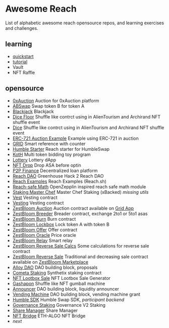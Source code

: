 # Awesome Reach

List of alphabetic awesome reach opensource repos, and learning exercises and challenges.

## learning

* [quickstart](https://docs.reach.sh/quickstart/)
* [tutorial](https://docs.reach.sh/tut/) 
* Vault
* NFT Raffle

## opensource

* [0xAuction](https://github.com/Apostrophe-Corp/0xAuction/tree/beta/src/contracts) Auction for 0xAuction platform
* [ABSwap](https://github.com/ZestBloom/swap) Swap token B for token A
* [Blackjack](https://github.com/Apostrophe-Corp/Blackjack/tree/main/v2.1) Blackjack
* [Dice Floor](https://github.com/ZestBloom/dice-floor) Shuffle like contrct using in AlienTourism and Archirand NFT shuffle event
* [Dice](https://github.com/ZestBloom/dice) Shuffle like contrct using in AlienTourism and Archirand NFT shuffle event
* [ERC-721 Auction Example](https://github.com/nstanford5/reach-ERC721) Example using ERC-721 in auction
* [GRID](https://github.com/ZestBloom/grid-cid) Smart reference with counter
* [Humble Starter](https://github.com/ZestBloom/humble) Reach starter for HumbleSwap
* [KotH](https://github.com/ZestBloom/koth) Multi token bidding toy program
* [Lottery](https://github.com/Apostrophe-Corp/Lottery-DApp) Lottery dApp
* [NFT Drop](https://github.com/ZestBloom/nftdrop) Drop ASA before optin
* [P2P Finance](https://github.com/Apostrophe-Corp/P2PFinance/tree/main/frontend/src/contracts) Decentralized loan platform
* [Reach DAO](https://github.com/Apostrophe-Corp/Reach-DAO) Greenhouse Hack 2 Reach DAO
* [Reach Examples](https://github.com/reach-sh/reach-lang/tree/master/examples) Reach Examples (Reach.sh)
* [Reach-safe Math](https://github.com/xBacked-DAO/reach-safe-math) OpenZepplin inspired reach safe math module
* [Staking Master Chef](https://github.com/xBacked-DAO/public-contracts/tree/main/staking) Master Chef Staking (xBacked) *missing utils*
* [Vest](https://github.com/ZestBloom/vest) Vesting contract
* [Vesting](https://github.com/ZestBloom/vesting) Vesting contract
* [ZestBloom Auction](https://github.com/ZestBloom/auction) Auction contract available on [Grid App](https://grid.zestbloom.com/)
* [ZestBloom Breeder](https://github.com/ZestBloom/ev-breeder) Breader contract, exchange 2to1 or 5to1 asas
* [ZestBloom Burn](https://github.com/ZestBloom/burn) Burn contract
* [ZestBloom Lockbox](https://github.com/ZestBloom/lockbox) Lock token A with token B
* [ZestBloom Offer](https://github.com/ZestBloom/offer) Offer contract
* [ZestBloom Oracle](https://github.com/ZestBloom/oracle/settings) Price oracle
* [ZestBloom Relay](https://github.com/ZestBloom/relay) Smart relay
* [ZestBloom Reverse Sale Calcs](https://github.com/ZestBloom/reverse-floor-calcs) Some calculations for reverse sale contract
* [ZestBloom Reverse Sale](https://github.com/ZestBloom/reverse) Traditional and decreasing sale contract available on [ZestBloom Marketplace](https://zestbloom.com/marketplace/)
* [Alloy DAO](https://github.com/reach-sh/alloy-smart-contracts/tree/main/grants/alloy-dao) DAO building block, proposals
* [Cometa Staking](https://github.com/MetaLabsOG/cometa-lm-contract) Synthetix staking contract
* [NFT Lootbox Sale](https://github.com/MetaLabsOG/algorand-nft-sale) NFT Lootbox Sale Generator
* [Gashapon](https://github.com/reach-sh/alloy-smart-contracts/blob/main/gashapon/index.rsh) Shuffle like NFT gumball machine
* [Announcer](https://github.com/reach-sh/alloy-smart-contracts/blob/main/grants/liquidity-grant/announcer.rsh) DAO building block, liquidity announcer
* [Vending Machine](https://github.com/reach-sh/alloy-smart-contracts/tree/main/grants/vending-machine) DAO building block, vending machine grant
* [Humble SDK](https://github.com/reach-sh/humble-sdk/tree/main/src/build) Humble Swap SDK, *participant backend*
* [Governance Staking](https://github.com/reach-sh/governance/tree/main/v2/staking) Governance V2 Staking
* [Share Manager](https://github.com/cooperativ-labs/share-manager-contract-algorand) Share Manager
* [NFT Bridge](https://github.com/cooperativ-labs/share-manager-contract-algorand) ETH-ALGO NFT Bridge
* *next*
